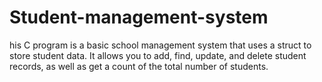 # Student-management-system
his C program is a basic school management system that uses a struct to store student data. It allows you to add, find, update, and delete student records, as well as get a count of the total number of students.
